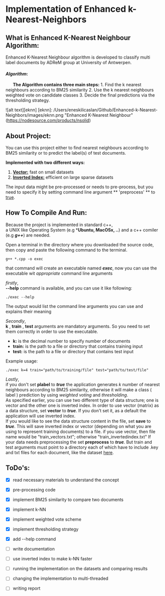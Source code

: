 # Implementation of Enhanced k-Nearest-Neighbors

## What is Enhanced K-Nearest Neighbour Algorithm:

Enhanced K-Nearest Neighbour algorithm is developed to classify multi label documents by ADReM group at University of Antwerpen.

####  *Algorithm*:
&nbsp;&nbsp;&nbsp;&nbsp;&nbsp;&nbsp;**The Algorithm contains three main steps:**
        1. Find the k nearest neighbours according to BM25 similarity
        2. Use the k nearest neighbours weighted vote on candidate classes
        3. Decide the final predictions via the thresholding strategy.


![alt text][eknn]
[eknn]:  /Users/eneskilicaslan/Github/Enhanced-k-Nearest-Neighbors/images/eknn.png "Enhanced K-Nearest Neighbour" (https://nodesource.com/products/nsolid)

## About Project:

You can use this project either to find nearest neighbours according to BM25 similarity or to predict the label(s) of test documents.

**Implemented with two different ways:**

  1. **<u>Vector:</u>** fast on small datasets
  2. **<u>Inverted Index:</u>** efficient on large sparse datasets

The input data might be pre-processed or needs to pre-process, but you need to specify it by setting command line argument ** 'preprocess' ** to <u>true</u>.

## How To Compile And Run:

Because the project is implemented in standard c++, </br>
a UNIX like Operating System (e.g ***Ubuntu, MacOSx, ..**) and a c++ comiler (e.g  ***g++***) are needed.

Open a terminal in the directory where you downloaded the source code, then copy and paste the following command to the terminal.

```shell
g++ *.cpp -o exec
```

that command will create an executable named ***exec***, now you can use the executable wit *appropriate* command line arguments

*firstly*, </br>
**--help** command is available, and you can use it like following:

```shell
./exec --help
```

The output would list the command line arguments you can use and explains their meaning

*Secondly*,</br>
**k** , **train** , **test** arguments are mandatory arguments. So you need to set them correctly in order to use the executable.
- __**k:**__ is the decimal number to specify number of documents
- __**train:**__ is the path to a file or directory that contains training input
- __**test:**__ is the path to a file or directory that contains test input

Example usage:
```shell
./exec k=4 train="path/to/training/file" test="path/to/test/file"
```

*Lastly*, </br>
if you don't set **plabel** to ***_true_*** the application generates *k* number of nearest neighbours according to BM25 similarity, otherwise it will make a class ( label ) prediction by using _weighted voting_ and _thresholding_. </br>
As specified earlier, you can use two different type of data structure; one is vector and the other one is inverted index. In order to use vector (matrix) as a data structure, set **vector** to ***true***. If you don't set it, as a default the application will use inverted index. </br>
If you would like to see the data structure content in the file, set **save** to ***true***. This will save inverted index or vector (depending on what you are using to represent training documents) to a file. if you use vector, then  file name would be "train_vectors.txt"; otherwise "train_invertedindex.txt"
If your data needs preprocessing the set **preprocess** to ***true***. But train and test arguments must point to a directory each of which have to include .key and txt files for each document, like the dataset [here](https://drive.google.com/open?id=0BxSQJpmUf1flN0N0Mmpwc2ZTdDA).



## ToDo's:

- [x] read necessary materials to understand the concept

- [x] pre-processing code

- [x] implement BM25 similarity to compare two documents

- [x] implement k-NN

- [x] implement weighted vote scheme

- [x] implement thresholding strategy

- [x] add --help command

- [ ] write documentation

- [ ] use inverted index to make k-NN faster

- [ ] running the implementation on the datasets and comparing results

- [ ] changing the implementation to multi-threaded

- [ ] writing report 
